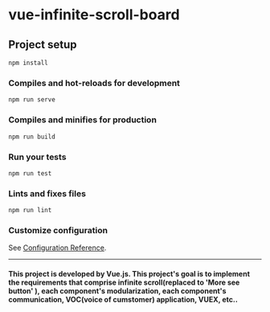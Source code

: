 # vue-infinite-scroll-board

## Project setup
```
npm install
```

### Compiles and hot-reloads for development
```
npm run serve
```

### Compiles and minifies for production
```
npm run build
```

### Run your tests
```
npm run test
```

### Lints and fixes files
```
npm run lint
```

### Customize configuration
See [Configuration Reference](https://cli.vuejs.org/config/).


---------------------------------------
#### This project is developed by Vue.js. This project's goal is to implement the requirements that comprise infinite scroll(replaced to 'More see button' ), each component's modularization, each component's communication, VOC(voice of cumstomer) application, VUEX, etc..  
